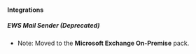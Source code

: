 
#### Integrations
##### EWS Mail Sender (Deprecated)
- Note: Moved to the **Microsoft Exchange On-Premise** pack.
